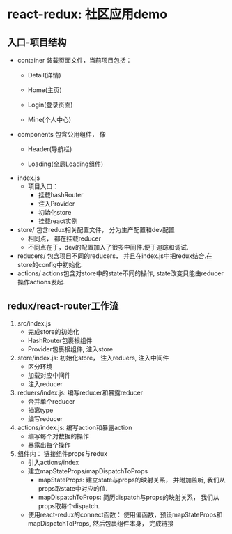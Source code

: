 # react-redux: 社区应用demo

## 入口-项目结构
* container
装载页面文件，当前项目包括： 
    * Detail(详情)
    
    * Home(主页)

    * Login(登录页面)

    * Mine(个人中心)
* components
包含公用组件， 像
    * Header(导航栏)

    * Loading(全局Loading组件)
* index.js
    * 项目入口：
        - 挂载hashRouter
        - 注入Provider
        - 初始化store
        - 挂载react实例
* store/
包含redux相关配置文件， 分为生产配置和dev配置
    - 相同点， 都在挂载reducer
    - 不同点在于，dev的配置加入了很多中间件.便于追踪和调试.
* reducers/
包含项目不同的reducers， 并且在index.js中把redux结合.在store的config中初始化.
* actions/
actions包含对store中的state不同的操作, state改变只能由reducer操作actions发起.

## redux/react-router工作流
1. src/index.js
    * 完成store的初始化
    * HashRouter包裹根组件
    * Provider包裹根组件, 注入store
2. store/index.js: 初始化store， 注入reduers, 注入中间件
    * 区分环境
    * 加载对应中间件
    * 注入reducer
3. reduers/index.js: 编写reducer和暴露reducer
    * 合并单个reducer
    * 抽离type
    * 编写reducer 
4. actions/index.js: 编写action和暴露action
    * 编写每个对数据的操作
    * 暴露出每个操作
5. 组件内： 链接组件props与redux
    * 引入actions/index
    * 建立mapStateProps/mapDispatchToProps
        * mapStateProps: 建立state与props的映射关系， 并附加监听, 我们从props取state中对应的值.
        * mapDispatchToProps: 简历dispatch与props的映射关系， 我们从props取每个dispatch.
    * 使用react-redux的connect函数： 使用偏函数，预设mapStateProps和mapDispatchToProps, 然后包裹组件本身， 完成链接